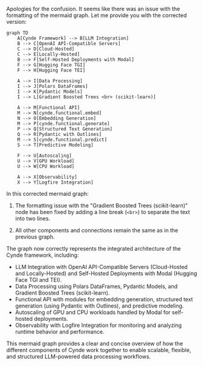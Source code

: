 Apologies for the confusion. It seems like there was an issue with the formatting of the mermaid graph. Let me provide you with the corrected version:

```mermaid
graph TD
    A[Cynde Framework] --> B[LLM Integration]
    B --> C[OpenAI API-Compatible Servers]
    C --> D[Cloud-Hosted]
    C --> E[Locally-Hosted]
    B --> F[Self-Hosted Deployments with Modal]
    F --> G[Hugging Face TGI]
    F --> H[Hugging Face TEI]
    
    A --> I[Data Processing]
    I --> J[Polars DataFrames]
    I --> K[Pydantic Models]
    I --> L[Gradient Boosted Trees <br> (scikit-learn)]
    
    A --> M[Functional API]
    M --> N[cynde.functional.embed]
    N --> O[Embedding Generation]
    M --> P[cynde.functional.generate]
    P --> Q[Structured Text Generation]
    Q --> R[Pydantic with Outlines]
    M --> S[cynde.functional.predict]
    S --> T[Predictive Modeling]
    
    F --> U[Autoscaling]
    U --> V[GPU Workload]
    U --> W[CPU Workload]
    
    A --> X[Observability]
    X --> Y[Logfire Integration]
```

In this corrected mermaid graph:

1. The formatting issue with the "Gradient Boosted Trees (scikit-learn)" node has been fixed by adding a line break (`<br>`) to separate the text into two lines.

2. All other components and connections remain the same as in the previous graph.

The graph now correctly represents the integrated architecture of the Cynde framework, including:

- LLM Integration with OpenAI API-Compatible Servers (Cloud-Hosted and Locally-Hosted) and Self-Hosted Deployments with Modal (Hugging Face TGI and TEI).
- Data Processing using Polars DataFrames, Pydantic Models, and Gradient Boosted Trees (scikit-learn).
- Functional API with modules for embedding generation, structured text generation (using Pydantic with Outlines), and predictive modeling.
- Autoscaling of GPU and CPU workloads handled by Modal for self-hosted deployments.
- Observability with Logfire Integration for monitoring and analyzing runtime behavior and performance.

This mermaid graph provides a clear and concise overview of how the different components of Cynde work together to enable scalable, flexible, and structured LLM-powered data processing workflows.